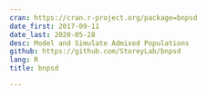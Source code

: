 ```yaml
---
cran: https://cran.r-project.org/package=bnpsd
date_first: 2017-09-11
date_last: 2020-05-28
desc: Model and Simulate Admixed Populations
github: https://github.com/StoreyLab/bnpsd
lang: R
title: bnpsd

---
```

